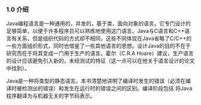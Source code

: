 ### 1.0 介绍
Java编程语言是一种通用的，并发的，基于类，面向对象的语言。它专门设计的足够简单，以便于许多程序员可以熟练地使用这门语言。Java与C语言和C++语言有关系，但是组织代码的方式却不相同，这些不同体现在Java省略了C/C++的一些方面组织形式，同时也借鉴了一些其他语言的思想。设计Java的目的不在于研究而在于将其变成一门用于生产的语言。霍尔（C.R.A Hoare）建议，生产语言的设计应该避免引入新的，未经测试的特征（这一点可以在他关于语言设计的论文中找到）。  

Java是一种将类型的静态语言。本书清楚地讲明了编译时发生的错误（必须在编译时被检测出的错误）和发生在运行时的错误之间的区别。编译阶段包括 将Java程序翻译为与机器无关的字节码表示。
